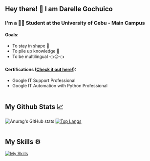 ## Hey there! 👋 I am Darelle Gochuico
### I'm a 🧑‍🎓 Student at the University of Cebu - Main Campus
#### Goals:
- To stay in shape 💪
- To pile up knowledge 🧠
- To be multilingual 👈😉👈<br>
#### Certifications ([Check it out here!](https://www.linkedin.com/in/gochuicod/)):
- Google IT Support Professional
- Google IT Automation with Python Professional<br><br>

## My Github Stats 📈
![Anurag's GitHub stats](https://github-readme-stats.vercel.app/api?username=gochuicod&show_icons=true&theme=transparent)
[![Top Langs](https://github-readme-stats.vercel.app/api/top-langs/?username=anuraghazra&layout=compact)](https://github.com/anuraghazra/github-readme-stats)<br><br>

## My Skills ⚙️
[![My Skills](https://skillicons.dev/icons?i=html,css,js,mongodb,express,react,nodejs,php,python,flask,mysql,git,bootstrap,c,java,jquery,bash,linux,figma,vim,vscode)](https://skillicons.dev)
